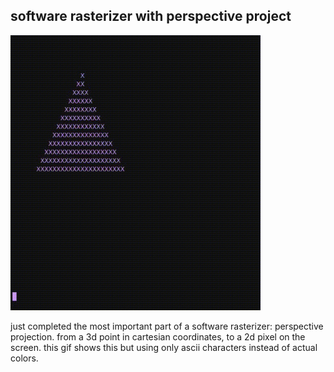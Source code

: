 ## software rasterizer with perspective project

<img src="images/software_rasteriser_console.gif" style="width:400px;"/>

just completed the most important part of a software rasterizer: perspective projection.
from a 3d point in cartesian coordinates, to a 2d pixel on the screen. this gif shows
this but using only ascii characters instead of actual colors.
